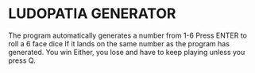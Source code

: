# LUDOPATIA GENERATOR

The program automatically generates a number from 1-6
Press ENTER to roll a 6 face dice
If it lands on the same number as the program has generated. You win
Either, you lose and have to keep playing unless you press Q.
